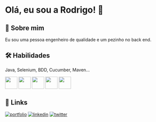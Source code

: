 
# Olá, eu sou a Rodrigo! 👋


## 🚀 Sobre mim
Eu sou uma pessoa engenheiro de qualidade e um pezinho no back end.


## 🛠 Habilidades
Java, Selenium, BDD, Cucumber, Maven...

<img loading="lazy" src="https://cdn.jsdelivr.net/gh/devicons/devicon/icons/java/java-original.svg" width="40" height="40"/> <img src="https://cdn.jsdelivr.net/gh/devicons/devicon@latest/icons/selenium/selenium-original.svg" width="40" height="40"/> 
            <img src="https://cdn.jsdelivr.net/gh/devicons/devicon@latest/icons/cucumber/cucumber-plain.svg" width="40" height="40"/> 
            <img src="https://cdn.jsdelivr.net/gh/devicons/devicon@latest/icons/eclipse/eclipse-original.svg" width="40" height="40"/> 
            <img src="https://cdn.jsdelivr.net/gh/devicons/devicon@latest/icons/maven/maven-original.svg" width="40" height="40"/>

## 🔗 Links
[![portfolio](https://img.shields.io/badge/my_portfolio-000?style=for-the-badge&logo=ko-fi&logoColor=white)](https://katherineoelsner.com/)
[![linkedin](https://img.shields.io/badge/linkedin-0A66C2?style=for-the-badge&logo=linkedin&logoColor=white)](https://www.linkedin.com/)
[![twitter](https://img.shields.io/badge/twitter-1DA1F2?style=for-the-badge&logo=twitter&logoColor=white)](https://twitter.com/)


          
          
            
          
          

            
          
